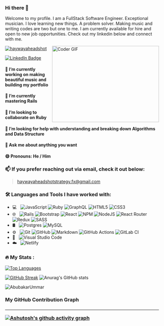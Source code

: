 ### Hi there 👋

Welcome to my profile. I am a FullStack Software Engineer. Exceptional musician. I love learning new things. A problem solver. Making music and writing codes are two but one to me.  I am currently available for hire and open to new job opportunities. Check out my linkedin below and connect with me.


<p align="left"> <a href="https://github.com/ryo-ma/github-profile-trophy"><img src="https://github-profile-trophy.vercel.app/?username=Haywayaheadshot&theme=chalk&column=4" alt="haywayaheadshot" /></a> <img align="right" alt="Coder GIF" height=250 width=350 src="https://cdn.dribbble.com/users/730703/screenshots/6581243/avento.gif" />  </p>

<div>
  <a href="https://www.linkedin.com/in/abubakar-ummar/">
    <img src="https://img.shields.io/badge/LinkedIn-blue?style=for-the-badge&logo=linkedin&logoColor=white" alt="LinkedIn Badge"/>
  </a>
</div>

#### 🔭 I’m currently working on making beautiful music and building my portfolio
#### 🌱 I’m currently mastering Rails
#### 👯 I’m looking to collaborate on Ruby
#### 🤔 I’m looking for help with understanding and breaking down Algorithms and Data Structure
#### 💬 Ask me about anything you want
#### 😄 Pronouns: He / Him

### 📫 If you prefer reaching out via email, check it out below: 
> [haywayaheadshotstrategy.fx@gmail.com](https://www.gmail.com)

### :hammer_and_wrench: Languages and Tools I have worked with: 

- 💻 &nbsp;
  ![JavaScript](https://img.shields.io/badge/javascript-%23323330.svg?style=for-the-badge&logo=javascript&logoColor=%23F7DF1E)
  ![Ruby](https://img.shields.io/badge/ruby-%23CC342D.svg?style=for-the-badge&logo=ruby&logoColor=white)
  <!--
  ![TypeScript](https://img.shields.io/badge/typescript-%23007ACC.svg?style=for-the-badge&logo=typescript&logoColor=white)
  -->
  ![GraphQL](https://img.shields.io/badge/-GraphQL-E10098?style=for-the-badge&logo=graphql&logoColor=white)
  ![HTML5](https://img.shields.io/badge/-HTML5-333333?style=flat&logo=HTML5)
  ![CSS3](https://img.shields.io/badge/css3-%231572B6.svg?style=for-the-badge&logo=css3&logoColor=white)
- 🌐 &nbsp;
  ![Rails](https://img.shields.io/badge/rails-%23CC0000.svg?style=for-the-badge&logo=ruby-on-rails&logoColor=white)
  ![Bootstrap](https://img.shields.io/badge/-Bootstrap-333333?style=flat&logo=bootstrap&logoColor=563D7C)
  ![React](https://img.shields.io/badge/react-%2320232a.svg?style=for-the-badge&logo=react&logoColor=%2361DAFB)
  ![NPM](https://img.shields.io/badge/NPM-%23000000.svg?style=for-the-badge&logo=npm&logoColor=white)
  ![NodeJS](https://img.shields.io/badge/node.js-6DA55F?style=for-the-badge&logo=node.js&logoColor=white)
  ![React Router](https://img.shields.io/badge/React_Router-CA4245?style=for-the-badge&logo=react-router&logoColor=white)
  ![Redux](https://img.shields.io/badge/redux-%23593d88.svg?style=for-the-badge&logo=redux&logoColor=white)
  ![SASS](https://img.shields.io/badge/SASS-hotpink.svg?style=for-the-badge&logo=SASS&logoColor=white)
- 🛢 &nbsp;
  ![Postgres](https://img.shields.io/badge/postgres-%23316192.svg?style=for-the-badge&logo=postgresql&logoColor=white)
  ![MySQL](https://img.shields.io/badge/-MySQL-333333?style=flat&logo=mysql)
- ⚙️ &nbsp;
  ![Git](https://img.shields.io/badge/-Git-333333?style=flat&logo=git)
  ![GitHub](https://img.shields.io/badge/-GitHub-333333?style=flat&logo=github)
  ![Markdown](https://img.shields.io/badge/-Markdown-333333?style=flat&logo=markdown)
  ![GitHub Actions](https://img.shields.io/badge/github%20actions-%232671E5.svg?style=for-the-badge&logo=githubactions&logoColor=white)
  ![GitLab CI](https://img.shields.io/badge/gitlab%20ci-%23181717.svg?style=for-the-badge&logo=gitlab&logoColor=white)
- 🔧 &nbsp;
  ![Visual Studio Code](https://img.shields.io/badge/-Visual%20Studio%20Code-333333?style=flat&logo=visual-studio-code&logoColor=007ACC)
- ☁️ &nbsp;
  ![Netlify](https://img.shields.io/badge/netlify-%23000000.svg?style=for-the-badge&logo=netlify&logoColor=#00C7B7)


### :fire: My Stats :
[![Top Languages](https://github-readme-stats.vercel.app/api/top-langs/?username=Haywayaheadshot&layout=compact&langs_count=8&bg_color=0,52fa5a21,4dfcff21,c64dff21&theme=tokyonight)](https://github.com/Haywayaheadshot/github-readme-stats)

[![GitHub Streak](http://github-readme-streak-stats.herokuapp.com?user=Haywayaheadshot&show_icons=true&layout=compact&langs_count=8&bg_color=0,52fa5a21,4dfcff21,c64dff21&theme=tokyonight)](https://git.io/streak-stats)
![Anurag's GitHub stats](https://github-readme-stats.vercel.app/api?username=Haywayaheadshot&show_icons=true&layout=compact&langs_count=8&bg_color=0,52fa5a21,4dfcff21,c64dff21&theme=tokyonight)


<p align="left"> <img src="https://komarev.com/ghpvc/?username=Haywayaheadshot&label=Profile%20views&color=blueviolet&style=flat" alt="AbubakarUmmar" /> </p>


<h3>My GitHub Contribution Graph<h3><hr>
  
 
 [![Ashutosh's github activity graph](https://github-readme-activity-graph.cyclic.app/graph?username=Haywayaheadshot&theme=github-compact)](https://github.com/ashutosh00710/github-readme-activity-graph)




